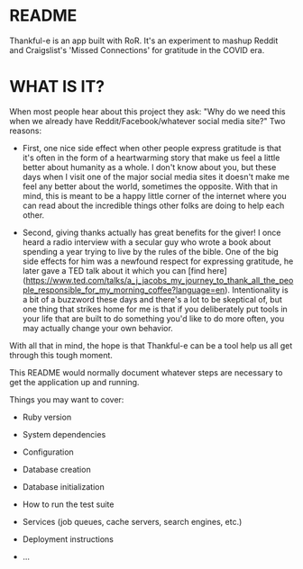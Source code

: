 # README

Thankful-e is an app built with RoR. It's an experiment to mashup Reddit and Craigslist's 'Missed Connections' for gratitude in the COVID era. 

# WHAT IS IT?

When most people hear about this project they ask: "Why do we need this when we already have Reddit/Facebook/whatever social media site?" Two reasons:

* First, one nice side effect when other people express gratitude is that it's often in the form of a heartwarming story that make us feel a little better about humanity as a whole. I don't know about you, but these days when I visit one of the major social media sites it doesn't make me feel any better about the world, sometimes the opposite. With that in mind, this is meant to be a happy little corner of the internet where you can read about the incredible things other folks are doing to help each other.

* Second, giving thanks actually has great benefits for the giver! I once heard a radio interview with a secular guy who wrote a book about spending a year trying to live by the rules of the bible. One of the big side effects for him was a newfound respect for expressing gratitude, he later gave a TED talk about it which you can [find here] (https://www.ted.com/talks/a_j_jacobs_my_journey_to_thank_all_the_people_responsible_for_my_morning_coffee?language=en). Intentionality is a bit of a buzzword these days and there's a lot to be skeptical of, but one thing that strikes home for me is that if you deliberately put tools in your life that are built to do something you'd like to do more often, you may actually change your own behavior. 

With all that in mind, the hope is that Thankful-e can be a tool help us all get through this tough moment.



This README would normally document whatever steps are necessary to get the
application up and running.

Things you may want to cover:

* Ruby version

* System dependencies

* Configuration

* Database creation

* Database initialization

* How to run the test suite

* Services (job queues, cache servers, search engines, etc.)

* Deployment instructions

* ...
